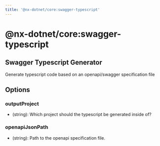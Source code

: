 ```yaml
---
title: '@nx-dotnet/core:swagger-typescript'
---
```


# @nx-dotnet/core:swagger-typescript

## Swagger Typescript Generator

Generate typescript code based on an openapi/swagger specification file

## Options

### <span class="required">outputProject</span>

- (string): Which project should the typescript be generated inside of?

### <span class="required">openapiJsonPath</span>

- (string): Path to the openapi specification file.

